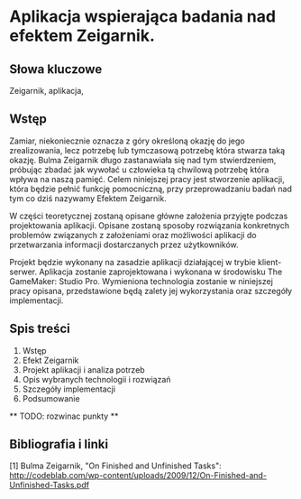 # Aplikacja wspierająca badania nad efektem Zeigarnik.

## Słowa kluczowe

Zeigarnik, aplikacja,

## Wstęp

Zamiar, niekoniecznie oznacza z góry określoną okazję do jego zrealizowania, lecz potrzebę lub tymczasową potrzebę która stwarza taką okazję. Bulma Zeigarnik długo zastanawiała się nad tym stwierdzeniem, próbując zbadać jak wywołać u człowieka tą chwilową potrzebę która wpływa na naszą pamięć. Celem niniejszej pracy jest stworzenie aplikacji, która będzie pełnić funkcję pomocniczną, przy przeprowadzaniu badań nad tym co dziś nazywamy Efektem Zeigarnik.

W części teoretycznej zostaną opisane główne założenia przyjęte podczas projektowania aplikacji. Opisane zostaną sposoby rozwiązania konkretnych problemów związanych z założeniami oraz możliwości aplikacji do przetwarzania informacji dostarczanych przez użytkowników.

Projekt będzie wykonany na zasadzie aplikacji działającej w trybie klient-serwer. Aplikacja zostanie zaprojektowana i wykonana w środowisku The GameMaker: Studio Pro. Wymieniona technologia zostanie w niniejszej pracy opisana, przedstawione będą zalety jej wykorzystania oraz szczegóły implementacji. 

## Spis treści

1.  Wstęp
2.  Efekt Zeigarnik
3.  Projekt aplikacji i analiza potrzeb
4.  Opis wybranych technologii i rozwiązań
5.  Szczegóły implementacji
6.  Podsumowanie

** TODO: rozwinac punkty **

## Bibliografia i linki

[1] Bulma Zeigarnik, "On Finished and Unfinished Tasks": http://codeblab.com/wp-content/uploads/2009/12/On-Finished-and-Unfinished-Tasks.pdf